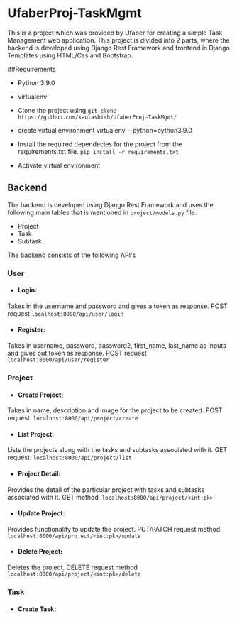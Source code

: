 # UfaberProj-TaskMgmt

This is a project which was provided by Ufaber for creating a simple Task Management web application.
This project is divided into 2 parts, where the backend is developed using Django Rest Framework and frontend in Django Templates using HTML/Css and Bootstrap.

##Requirements
- Python 3.9.0
- virtualenv

- Clone the project using `git clone https://github.com/kaulashish/UfaberProj-TaskMgmt/`
- create virtual environment virtualenv <env-name> --python=python3.9.0
- Install the required dependecies for the project from the requirements.txt file.
`pip install -r requirements.txt`
- Activate virtual environment

## Backend

The backend is developed using Django Rest Framework and uses the following main tables that is mentioned in `project/models.py` file.
- Project
- Task
- Subtask

The backend consists of the following API's

### User
- #### Login: 
Takes in the username and password and gives a token as response. POST request
`localhost:8000/api/user/login`

- #### Register: 
Takes in username, password, password2, first_name, last_name as inputs and gives out token as response. POST request
`localhost:8000/api/user/register`

### Project
- #### Create Project: 
Takes in name, description and image for the project to be created. POST request.
`localhost:8000/api/project/create`

- #### List Project: 
Lists the projects along with the tasks and subtasks associated with it. GET request.
`localhost:8000/api/project/list`

- #### Project Detail: 
Provides the detail of the particular project with tasks and subtasks associated with it. GET method.
`localhost:8000/api/project/<int:pk>`

- #### Update Project: 
Provides functionality to update the project. PUT/PATCH request method.
`localhost:8000/api/project/<int:pk>/update`

- #### Delete Project: 
Deletes the project. DELETE request method
`localhost:8000/api/project/<int:pk>/delete`

### Task
- #### Create Task:

